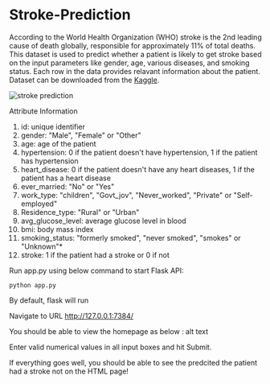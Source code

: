 # Stroke-Prediction
According to the World Health Organization (WHO) stroke is the 2nd leading cause of death globally, responsible for approximately 11% of total deaths.
This dataset is used to predict whether a patient is likely to get stroke based on the input parameters like gender, age, various diseases, and smoking status. Each row in the data provides relavant information about the patient.
Dataset can be downloaded from the [Kaggle](https://www.kaggle.com/fedesoriano/stroke-prediction-dataset).

![stroke prediction](https://www.google.com/url?sa=i&url=https%3A%2F%2Fwww.kaggle.com%2Ffedesoriano%2Fstroke-prediction-dataset%2Fcode&psig=AOvVaw32ovYkfQMouWZp1ZYFg86B&ust=1634392060194000&source=images&cd=vfe&ved=0CAsQjRxqFwoTCND9_oTHzPMCFQAAAAAdAAAAABAD)

Attribute Information
1) id: unique identifier
2) gender: "Male", "Female" or "Other"
3) age: age of the patient
4) hypertension: 0 if the patient doesn't have hypertension, 1 if the patient has hypertension
5) heart_disease: 0 if the patient doesn't have any heart diseases, 1 if the patient has a heart disease
6) ever_married: "No" or "Yes"
7) work_type: "children", "Govt_jov", "Never_worked", "Private" or "Self-employed"
8) Residence_type: "Rural" or "Urban"
9) avg_glucose_level: average glucose level in blood
10) bmi: body mass index
11) smoking_status: "formerly smoked", "never smoked", "smokes" or "Unknown"*
12) stroke: 1 if the patient had a stroke or 0 if not

Run app.py using below command to start Flask API:
```
python app.py
```
By default, flask will run

Navigate to URL http://127.0.0.1:7384/

You should be able to view the homepage as below : alt text

Enter valid numerical values in all  input boxes and hit Submit.

If everything goes well, you should be able to see the predcited the patient had a stroke not on the HTML page! 
